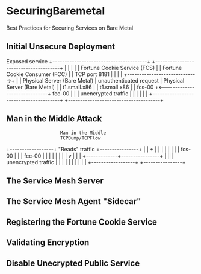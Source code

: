 # SecuringBaremetal
Best Practices for Securing Services on Bare Metal




## Initial Unsecure Deployment

Exposed service
+---------------------------------------+                              +--------------------------------------+
|                                       |                              |                                      |
| Fortune Cookie Service (FCS)          |                              | Fortune Cookie Consumer (FCC)        |
| TCP port 8181                         |                              |                                      |
|                                       +----------------------------->+                                      |
| Physical Server (Bare Metal)          |    unauthenticated request   | Physical Server (Bare Metal)         |
| t1.small.x86                          |                              | t1.small.x86                         |
| fcs-00                                +<-----------------------------+ fcc-00                               |
|                                       |    unencrypted traffic       |                                      |
|                                       |                              |                                      |
+---------------------------------------+                              +--------------------------------------+



## Man in the Middle Attack

                        Man in the Middle
                        TCPDump/TCPFlow
+------------------+    "Reads" traffic           +----------------+
|                  |             +                |                |
|                  |             |                |                |
| fcs-00           |             |                | fcc-00         |
|                  |             |                |                |
|                  |             v                |                |
|                  +-------------+----------------+                |
|                  |     unencrypted traffic      |                |
|                  |                              |                |
|                  |                              |                |
+------------------+                              +----------------+

## The Service Mesh Server

## The Service Mesh Agent "Sidecar"

## Registering the Fortune Cookie Service

## Validating Encryption

## Disable Unecrypted Public Service

## 





